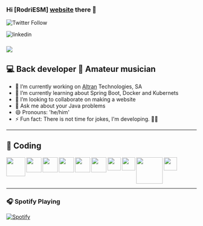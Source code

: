 ### Hi [RodriESM] [website] there 👋

![Twitter Follow](https://img.shields.io/twitter/follow/RodriESM?color=%231DA1F2&label=RodriESM&logo=Twitter&style=flat-square)

![linkedin](https://img.shields.io/badge/linked-in-0077B5?style=flat-square&logo=linkedin&logoColor)

### 
<!--
ctrl+k v
-->

<img src="https://miro.medium.com/max/800/1*9AtQbpXOBcTZblwFpZOVfA.gif">

## 💻 Back developer 🎸 Amateur musician

- 💼 I’m currently working on [Altran] Technologies, SA
- 🌱 I’m currently learning about Spring Boot, Docker and Kubernets
- 👯 I’m looking to collaborate on making a website
- 💬 Ask me about your Java problems
- 😄 Pronouns: 'he/him'
- ⚡ Fun fact: There is not time for jokes, I'm developing. 🐱‍💻
---

## 🍃 Coding

<img align="left" width="50" src="https://lh3.googleusercontent.com/1vh72BnSo9P_JG7itdJOiqyzcOW5eFNIvjW9q-eV_dbhBDyKHB0ZP9h24rUiMaoVSR-dUbGqoYr3RDsccGmO1Sarq55epzavGOxk12DYD9tE-d7h00LWjXbILZ6cm_Vlv5ybX5nF"/>

<img align="left" width="40" src="https://img.icons8.com/color/452/spring-logo.png"/>

<img align="left" width="40" src="https://upload.wikimedia.org/wikipedia/commons/thumb/0/0b/Maven_logo.svg/1024px-Maven_logo.svg.png"/>

<img align="left" width="40" src="https://2.bp.blogspot.com/-tzm1twY_ENM/XlCRuI0ZkRI/AAAAAAAAOso/BmNOUANXWxwc5vwslNw3WpjrDlgs9PuwQCLcBGAsYHQ/s1600/pasted%2Bimage%2B0.png"/>

<img align="left" width="40" src="https://cdn.worldvectorlogo.com/logos/c--4.svg"/>

<img align="left" width="40" src="https://cdn.iconscout.com/icon/free/png-512/docker-226091.png"/>

<img align="left" width="35" src="https://user-images.githubusercontent.com/19824574/41482054-47a3a702-70a2-11e8-9561-de51c5f71220.png"/>

<img align="left" width="35" src="https://cdn2.iconfinder.com/data/icons/programming-50/64/206_programming-sql-data-database-512.png"/>

<img align="left" width="70" src="https://user-images.githubusercontent.com/30186107/29488525-f55a69d0-84da-11e7-8a39-5476f663b5eb.png"/>

<img align="left" width="35" src="https://image.flaticon.com/icons/png/512/136/136443.png"/>

<br/><br/><br/><br/>

----

### 🎧 Spotify Playing

[![Spotify](https://spotify-nowplaying-three.vercel.app/api/spotify)](https://open.spotify.com/user/1191362173?si=g_8NPXZDQlKcm062MUV3Fw)

<!--LINKS-->
[website]: https://rodriesm.github.io/
[Altran]: https://www.altran.com/es/es/
[linkedin]: https://www.linkedin.com/in/rodriesm/